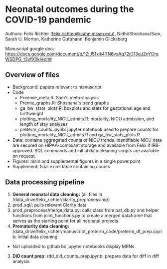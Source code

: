 # Neonatal outcomes during the COVID-19 pandemic

Authors: Felix Richter (felix.richter@icahn.mssm.edu), Nidhi/Shoshana/Sam, Sarah U. Morton, Katherine Guttmann, Benjamin Glicksberg

Manuscript google doc:
https://docs.google.com/document/d/1ZjJ51xik4TN6vsAq72jO13gJZnYDrqWSDPG_t3vfX0k/edit#

## Overview of files

- Background: papers relevant to manuscript
- Code
  - Preemie_meta.R: Sam's meta-analysis
  - Premie_graphs.R: Shoshana's trend graphs
  - ga_bw_stats_plots.R: boxplots and stats for gestational age and birthweight
  - plotting_mortality_NICU_admits.R: mortality, NICU admission, and length of stay analyses
  - preterm_counts.ipynb: jupyter notebook used to prepare counts for plotting_mortality_NICU_admits.R and ga_bw_stats_plots.R
- Data: contains aggregated counts of NICU trends. Identifiable NICU data are secured on HIPAA-compliant storage and available from Felix if IRB-approved. SQL commands and initial data cleaning scripts are available on request.
- Figures: main and supplemental figures in a single powerpoint
- Supplement: final excel table containing counts

## Data processing pipeline

1. **General neonatal data cleaning:** (all files in /data_drive/felix_richter/clarity_preprocessing/)
  1. prod_sql/: pulls relevant Clarity data
  2. prod_preprocess/merge_data.py: calls class from pat_db.py and helper functions from joint_functions.py to create a merged dataframe that serves as the starting point for all neonatal projects
2. **Prematurity data cleaning:** /data_drive/felix_richter/manuscript_preterm_code/preterm_df_prep.ipynb: initial data cleaning
  - Not uploaded to github bc jupyter notebooks display MRNs
3. **DiD count prep:** rdd_did_counts_prep.ipynb: prepare data for diff in diff analysis
